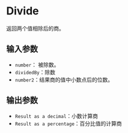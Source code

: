 # Divide

返回两个值相除后的商。

## 输入参数

- `number`： 被除数。
- `dividedBy`：除数
- `number2`：结果商的值中小数点后的位数。

## 输出参数

- `Result as a decimal`：小数计算商
- `Result as a percentage`：百分比值的计算商
